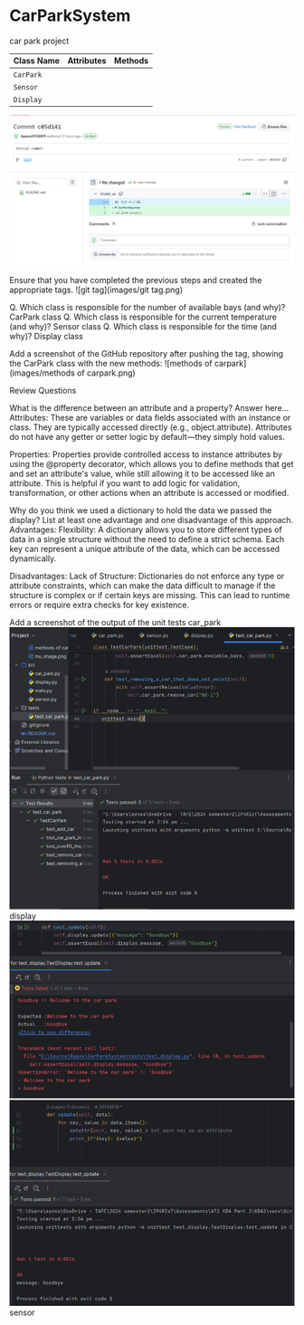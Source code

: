 # CarParkSystem
car park project


| Class Name | Attributes | Methods |
| ---------- | ---------- | ------- |
| `CarPark`    |            |         |
| `Sensor`     |            |         |
| `Display`    |            |         |

![Initial commit](images/mu_image.png)

Ensure that you have completed the previous steps and created the appropriate tags. 
![git tag](images/git tag.png)

Q. Which class is responsible for the number of available bays (and why)?
    CarPark class
Q. Which class is responsible for the current temperature (and why)?
    Sensor class
Q. Which class is responsible for the time (and why)?
    Display class

Add a screenshot of the GitHub repository after pushing the tag, showing the CarPark class with the new methods:
![methods of carpark](images/methods of carpark.png)

Review Questions

What is the difference between an attribute and a property? Answer here...
Attributes: These are variables or data fields associated with an instance or class. 
They are typically accessed directly (e.g., object.attribute). 
Attributes do not have any getter or setter logic by default—they simply hold values.

Properties: Properties provide controlled access to instance attributes by using the @property decorator, 
which allows you to define methods that get and set an attribute's value, while still allowing it to be accessed like an attribute. 
This is helpful if you want to add logic for validation, transformation, or other actions when an attribute is accessed or modified.

Why do you think we used a dictionary to hold the data we passed the display? List at least one advantage and one disadvantage of this approach. 
Advantages:
Flexibility: A dictionary allows you to store different types of data in a single structure without the need to define a strict schema. 
Each key can represent a unique attribute of the data, which can be accessed dynamically.

Disadvantages:
Lack of Structure: Dictionaries do not enforce any type or attribute constraints, 
which can make the data difficult to manage if the structure is complex or if certain keys are missing. 
This can lead to runtime errors or require extra checks for key existence.

Add a screenshot of the output of the unit tests
car_park
![Unit tests](images/unit-tests.png)
display
![Unit tests](images/unit-tests-display1.png)
![Unit tests](images/unit-tests-display2.png)
sensor

